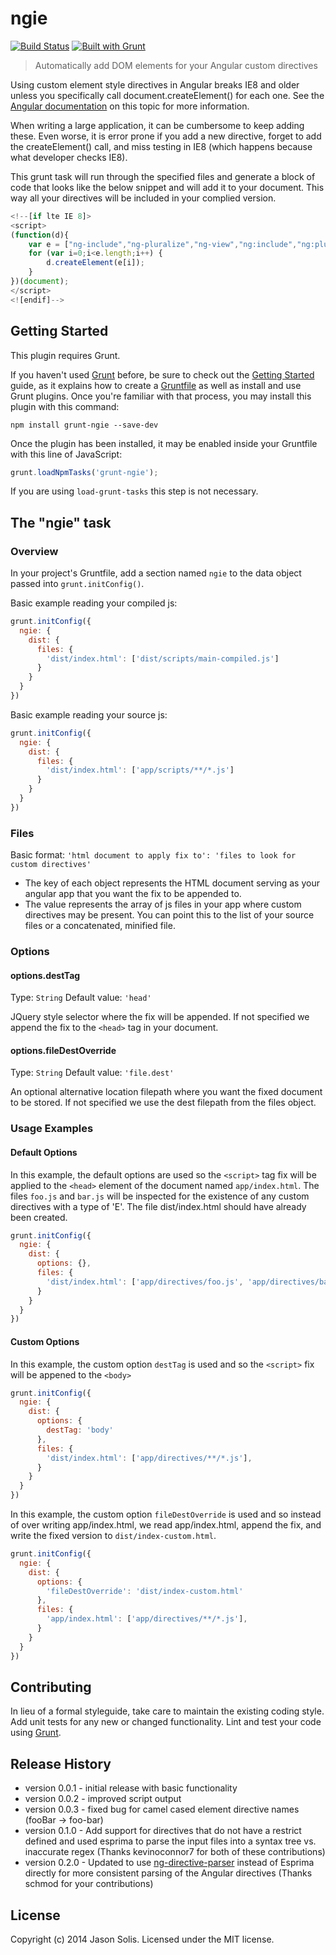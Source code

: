 # ngie 
[![Build Status](https://travis-ci.org/jsolis/grunt-ngie.svg?branch=master)](https://travis-ci.org/jsolis/grunt-ngie)
[![Built with Grunt](https://cdn.gruntjs.com/builtwith.png)](http://gruntjs.com/)

> Automatically add DOM elements for your Angular custom directives

Using custom element style directives in Angular breaks IE8 and older unless you specifically call document.createElement() for each one. See the [Angular documentation][1] on this topic for more information.

When writing a large application, it can be cumbersome to keep adding these. Even worse, it is error prone if you add a new directive, forget to add the createElement() call, and miss testing in IE8 (which happens because what developer checks IE8).

This grunt task will run through the specified files and generate a block of code that looks like the below snippet and will add it to your document. This way all your directives will be included in your complied version.

```js
<!--[if lte IE 8]>
<script>
(function(d){
    var e = ["ng-include","ng-pluralize","ng-view","ng:include","ng:pluralize","ng:view","foo","bar","debugger"];
    for (var i=0;i<e.length;i++) {
        d.createElement(e[i]);
    } 
})(document);
</script>
<![endif]-->
```

## Getting Started
This plugin requires Grunt.

If you haven't used [Grunt](http://gruntjs.com/) before, be sure to check out the [Getting Started](http://gruntjs.com/getting-started) guide, as it explains how to create a [Gruntfile](http://gruntjs.com/sample-gruntfile) as well as install and use Grunt plugins. Once you're familiar with that process, you may install this plugin with this command:

```shell
npm install grunt-ngie --save-dev
```

Once the plugin has been installed, it may be enabled inside your Gruntfile with this line of JavaScript:

```js
grunt.loadNpmTasks('grunt-ngie');
```

If you are using `load-grunt-tasks` this step is not necessary.

## The "ngie" task

### Overview
In your project's Gruntfile, add a section named `ngie` to the data object passed into `grunt.initConfig()`.

Basic example reading your compiled js:
```js
grunt.initConfig({
  ngie: {
    dist: {
      files: {
        'dist/index.html': ['dist/scripts/main-compiled.js']
      }
    }
  }
})
```

Basic example reading your source js:
```js
grunt.initConfig({
  ngie: {
    dist: {
      files: {
        'dist/index.html': ['app/scripts/**/*.js']
      }
    }
  }
})
```

### Files

Basic format:
`'html document to apply fix to': 'files to look for custom directives'`

* The key of each object represents the HTML document serving as your angular app that you want the fix to be appended to.
* The value represents the array of js files in your app where custom directives may be present. You can point this to the list of your source files or a concatenated, minified file.

### Options

#### options.destTag
Type: `String`
Default value: `'head'`

JQuery style selector where the fix will be appended. If not specified we append the fix to the `<head>` tag in your document.

#### options.fileDestOverride
Type: `String`
Default value: `'file.dest'`

An optional alternative location filepath where you want the fixed document to be stored. If not specified we use the dest filepath from the files object.

### Usage Examples

#### Default Options
In this example, the default options are used so the `<script>` tag fix will be applied to the `<head>` element of the document named `app/index.html`. The files `foo.js` and `bar.js` will be inspected for the existence of any custom directives with a type of 'E'.  The file dist/index.html should have already been created.

```js
grunt.initConfig({
  ngie: {
    dist: {
      options: {},
      files: {
        'dist/index.html': ['app/directives/foo.js', 'app/directives/bar.js'],
      }
    }
  }
})
```

#### Custom Options
In this example, the custom option `destTag` is used and so the `<script>` fix will be appened to the `<body>`

```js
grunt.initConfig({
  ngie: {
    dist: {
      options: {
        destTag: 'body'
      },
      files: {
        'dist/index.html': ['app/directives/**/*.js'],
      }
    }
  }
})
```

In this example, the custom option `fileDestOverride` is used and so instead of over writing app/index.html, we read app/index.html, append the fix, and write the fixed version to `dist/index-custom.html`.

```js
grunt.initConfig({
  ngie: {
    dist: {
      options: {
        'fileDestOverride': 'dist/index-custom.html'
      },
      files: {
        'app/index.html': ['app/directives/**/*.js'],
      }
    }
  }
})
```

## Contributing
In lieu of a formal styleguide, take care to maintain the existing coding style. Add unit tests for any new or changed functionality. Lint and test your code using [Grunt](http://gruntjs.com/).

## Release History
* version 0.0.1 - initial release with basic functionality
* version 0.0.2 - improved script output
* version 0.0.3 - fixed bug for camel cased element directive names (fooBar -> foo-bar)
* version 0.1.0 - Add support for directives that do not have a restrict defined and used esprima to parse the input files into a syntax tree vs. inaccurate regex (Thanks kevinoconnor7 for both of these contributions)
* version 0.2.0 - Updated to use [ng-directive-parser](https://github.com/jantimon/ng-directive-parser) instead of Esprima directly for more consistent parsing of the Angular directives (Thanks schmod for your contributions)

## License
Copyright (c) 2014 Jason Solis. Licensed under the MIT license.


  [1]: https://docs.angularjs.org/guide/ie
